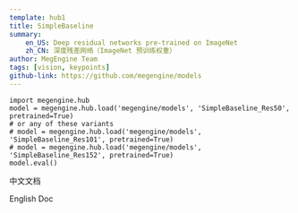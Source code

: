 ```yaml
---
template: hub1
title: SimpleBaseline
summary:
    en_US: Deep residual networks pre-trained on ImageNet
    zh_CN: 深度残差网络（ImageNet 预训练权重）
author: MegEngine Team
tags: [vision, keypoints]
github-link: https://github.com/megengine/models
---
```


```python3
import megengine.hub
model = megengine.hub.load('megengine/models', 'SimpleBaseline_Res50', pretrained=True)
# or any of these variants
# model = megengine.hub.load('megengine/models', 'SimpleBaseline_Res101', pretrained=True)
# model = megengine.hub.load('megengine/models', 'SimpleBaseline_Res152', pretrained=True)
model.eval()
```
<!-- section: zh_CN --> 

中文文档

<!-- section: en_US --> 

English Doc
